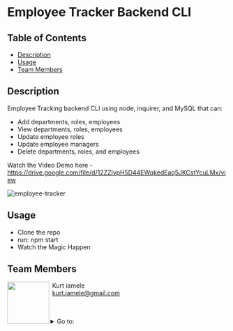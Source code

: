 # Employee Tracker Backend CLI

##  Table of Contents

* [Description](#description)
* [Usage](#usage)
* [Team Members](#team-members)


##  Description 

Employee Tracking backend CLI using node, inquirer, and MySQL that can:
- Add departments, roles, employees
- View departments, roles, employees
- Update employee roles
- Update employee managers
- Delete departments, roles, and employees

Watch the Video Demo here - https://drive.google.com/file/d/12ZZlvpH5D44EWqkedEaq5JKCstYcuLMx/view

![employee-tracker](img/employee_tracker.gif)

##  Usage 
- Clone the repo 
- run: npm start
- Watch the Magic Happen

## Team Members

<img align="left" src="https://avatars3.githubusercontent.com/u/62262420?v=4" width=96> &nbsp;Kurt iamele <br>&nbsp;<kurt.iamele@gmail.com><br>&nbsp;<null>

<br>

<details>
<summary>Go to:</summary>

* [Description](#description)
* [Usage](#usage)
* [Team Members](#team-members)
* [Table of Contents](#Table-of-Contents)

</details>





